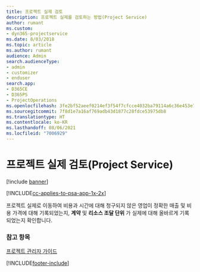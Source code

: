 ```yaml
---
title: 프로젝트 실제 검토
description: 프로젝트 실제를 검토하는 방법(Project Service)
author: rumant
ms.custom:
- dyn365-projectservice
ms.date: 8/03/2018
ms.topic: article
ms.author: rumant
audience: Admin
search.audienceType:
- admin
- customizer
- enduser
search.app:
- D365CE
- D365PS
- ProjectOperations
ms.openlocfilehash: 3fe2bf52aeef0214ef3f54f7cfcce4032ba79114a6c36e453e7412a85af52a49
ms.sourcegitcommit: 7f8d1e7a16af769adb43d1877c28fdce53975db8
ms.translationtype: HT
ms.contentlocale: ko-KR
ms.lasthandoff: 08/06/2021
ms.locfileid: "7006929"
---
```

# <a name="review-project-actuals-project-service"></a>프로젝트 실제 검토(Project Service)

[!include [banner](../includes/psa-now-project-operations.md)]

[!INCLUDE[cc-applies-to-psa-app-1x-2x](../includes/cc-applies-to-psa-app-1x-2x.md)]

프로젝트 실제로 이동하여 비용과 시간에 대해 청구되지 않은 영업이 정확한 매출 및 비용 가격에 대해 기록되었는지, **계약** 및 **리소스 조달 단위** 가 실제에 대해 올바르게 기록되었는지 확인합니다.  
  
### <a name="see-also"></a>참고 항목  
 [프로젝트 관리자 가이드](../psa/project-manager-guide.md)


[!INCLUDE[footer-include](../includes/footer-banner.md)]